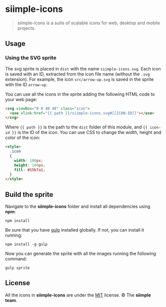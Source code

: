 # siimple-icons

> siimple-icons is a suite of scalable icons for web, desktop and mobile projects.


## Usage

### Using the SVG sprite

The svg sprite is placed in `dist` with the name `siimple-icons.svg`. Each icon is saved with an ID, extracted from the icon file name (without the `.svg` extension). For example, the icon `src/arrow-up.svg` is saved in the sprite with the ID `arrow-up`.  

You can use all the icons in the sprite adding the following HTML code to your web page:

```html
<svg viewBox="0 0 48 48" class="icon">
  <use xlink:href="{{ path }}/siimple-icons.svg#[[ICON-ID]]"></use>
</svg>
```

Where `{{ path }}` is the path to the `dist` folder of this module, and `{{ icon-id }}` is the ID of the icon. You can use CSS to change the width, height and color of the icon: 

```html
<style>
  .icon 
  {
    width: 100px;
    height: 100px;
    fill: #15b7a1;
  }
</style>
```

## Build the sprite

Navigate to the **siimple-icons** folder and install all dependencies using **npm**:

```
npm install
```

Be sure that you have [gulp](https://github.com/gulpjs/gulp) installed globally. If not, you can install it running: 

```
npm install -g gulp
```

Now you can generate the sprite with all the images running the following command:

```
gulp sprite
```



## License 

All the icons in **siimple-icons** are under the [MIT](./LICENSE) license. &copy; The **siimple team**.
